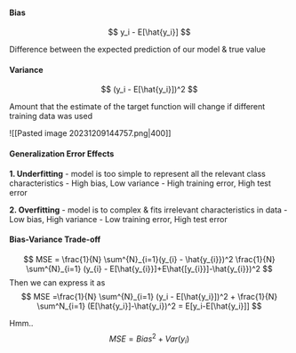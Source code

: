 #### Bias 
$$ y_i - E[\hat{y_i}] $$

Difference between the expected prediction of our model & true value

#### Variance
$$ (y_i - E[\hat{y_i}])^2 $$

Amount that the estimate of the target function will change if different training data was used

![[Pasted image 20231209144757.png|400]]

#### Generalization Error Effects
**1. Underfitting**
	 - model is too simple to represent all the relevant class characteristics
	 - High bias, Low variance
	 - High training error, High test error

**2. Overfitting**
	 - model is to complex & fits irrelevant characteristics in data
	 - Low bias, High variance
	 - Low training error, High test error

#### Bias-Variance Trade-off
$$ MSE = \frac{1}{N} \sum^{N}_{i=1}(y_{i} - \hat{y_{i}})^2  \frac{1}{N} \sum^{N}_{i=1}  (y_{i} - E[\hat{y_{i}}]+E\hat{[y_{i}}]-\hat{y_{i}})^2 $$ 
Then we can express it as 
$$ MSE =\frac{1}{N} \sum^{N}_{i=1} (y_i - E[\hat{y_i}])^2 + \frac{1}{N} \sum^N_{i=1} (E[\hat{y_i}]-\hat{y_i})^2 = E[y_i-E[\hat{y_i}]]  $$

Hmm..
$$MSE =Bias^2 + Var(y_i) $$

